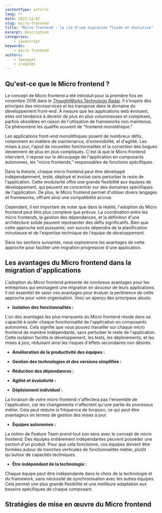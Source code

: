 ```yaml
---
contentType: article
lang: fr
date: 2023-11-07
slug: micro-frontend
title: "Micro frontend : la clé d'une migration fluide et évolutive"
excerpt: Description
categories:
    - javascript
keywords:
    - micro frontend
authors:
    - fpasquet
    - iregaibi
---
```


## Qu'est-ce que le Micro frontend ?

Le concept de Micro frontend a été introduit pour la première fois en novembre 2016 dans le [ThoughtWorks Technology Radar](https://www.thoughtworks.com/radar/techniques/micro-frontends). Il s'inspire des principes des microservices et les transpose dans le domaine du développement front-end. À mesure que les applications web évoluent, elles ont tendance à devenir de plus en plus volumineuses et complexes, parfois obsolètes en raison de l'utilisation de frameworks non maintenus. Ce phénomène les qualifie souvent de "frontend monolithique."

Les applications front-end monolithiques posent de nombreux défis, notamment en matière de maintenance, d'extensibilité, et d'agilité. Les mises à jour, l'ajout de nouvelles fonctionnalités et la correction des bogues deviennent de plus en plus compliqués. C'est là que le Micro frontend intervient, il repose sur le découpage de l'application en composants autonomes, les "micro frontends," responsables de fonctions spécifiques.

Dans la théorie, chaque micro frontend peut être développé indépendamment, testé, déployé et évolué sans perturber le reste de l'application. Cette modularité offre une grande flexibilité aux équipes de développement, qui peuvent se concentrer sur des domaines spécifiques de l'application. De plus, le Micro frontend permet d'utiliser divers langages et frameworks, offrant ainsi une compatibilité accrue.

Cependant, il est important de noter que dans la réalité, l'adoption du Micro frontend peut être plus complexe que prévue. La coordination entre les micro frontends, la gestion des dépendances, et la définition d'une architecture solide peuvent représenter des défis significatifs. Bien que cette approche soit puissante, son succès dépendra de la planification minutieuse et de l'expertise technique de l'équipe de développement.

Dans les sections suivantes, nous explorerons les avantages de cette approche pour faciliter une migration progressive d'une application.

## Les avantages du Micro frontend dans la migration d'applications

L'adoption du Micro frontend présente de nombreux avantages pour les entreprises qui envisagent une migration en douceur de leurs applications. Il est essentiel de saisir ces avantages pour évaluer la pertinence de cette approche pour votre organisation. Voici un aperçu des principaux atouts:

- **Isolation des fonctionnalités :**

L'un des avantages les plus marquants du Micro frontend réside dans sa capacité à isoler chaque fonctionnalité de l'application en composants autonomes. Cela signifie que vous pouvez travailler sur chaque micro frontend de manière indépendante, sans perturber le reste de l'application. Cette isolation facilite le développement, les tests, les déploiements, et les mises à jour, réduisant ainsi les risques d'effets secondaires non désirés.

- **Amélioration de la productivité des équipes :**

- **Gestion des technologies et des versions simplifiée :**

- **Réduction des dépendances :**

- **Agilité et évolutivité :**

- **Déploiement individuel :**

La livraison de votre micro frontend n'affectera pas l'ensemble de l'application, car les changements n'affectent qu'une partie du processus métier. Cela peut réduire la fréquence de livraison, ce qui peut être avantageux en termes de gestion des mises à jour.

- **Équipes autonomes :**

La notion de Feature Team prend tout son sens avec le concept de micro frontend. Des équipes entièrement indépendantes peuvent posséder une section d'un produit. Pour que cela fonctionne, vos équipes doivent être formées autour de tranches verticales de fonctionnalités métier, plutôt qu'autour de capacités techniques.

- **Être indépendant de la technologie :**

Chaque équipe peut être indépendante dans le choix de la technologie et du framework, sans nécessité de synchronisation avec les autres équipes. Cela permet une plus grande flexibilité et une meilleure adaptation aux besoins spécifiques de chaque composant.


## Stratégies de mise en œuvre du Micro frontend


